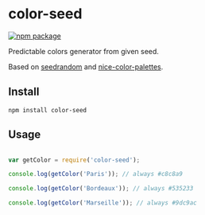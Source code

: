 # color-seed

[![npm package][npm-badge]][npm]

Predictable colors generator from given seed.

Based on [seedrandom](https://github.com/davidbau/seedrandom) and [nice-color-palettes](https://github.com/Jam3/nice-color-palettes).

## Install

`npm install color-seed`


## Usage

```js

var getColor = require('color-seed');

console.log(getColor('Paris')); // always #c8c8a9

console.log(getColor('Bordeaux')); // always #535233

console.log(getColor('Marseille')); // always #9dc9ac

```

[npm-badge]: https://img.shields.io/npm/v/color-seed.png?style=flat-square
[npm]: https://www.npmjs.org/package/color-seed